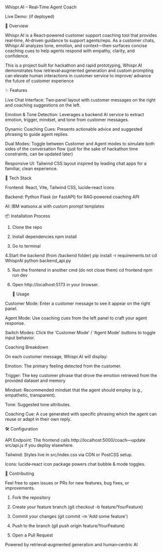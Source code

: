 Whispr.AI – Real‑Time Agent Coach



Live Demo: (if deployed)

🧠 Overview

Whispr.AI is a React‑powered customer support coaching tool that provides real‑time, AI‑driven guidance to support agents/reps. As a customer chats, Whispr.AI analyzes tone, emotion, 
and context—then surfaces concise coaching cues to help agents respond with empathy, clarity, and confidence.

This is a project built for hackathon and rapid prototyping, Whispr.AI demonstrates how retrieval‑augmented generation and custom prompting can elevate human interactions in customer service to improve/ advance the future of customer experience

✨ Features

Live Chat Interface: Two‑panel layout with customer messages on the right and coaching suggestions on the left.

Emotion & Tone Detection: Leverages a backend AI service to extract emotion, trigger, mindset, and tone from customer messages.

Dynamic Coaching Cues: Presents actionable advice and suggested phrasing to guide agent replies.

Dual Modes: Toggle between Customer and Agent modes to simulate both sides of the conversation flow (just for the sake of hackathon time constraints, can be updated later)

Responsive UI: Tailwind CSS layout inspired by leading chat apps for a familiar, clean experience.


🚀 Tech Stack

Frontend: React, Vite, Tailwind CSS, lucide‑react icons

Backend: Python Flask (or FastAPI) for RAG‑powered coaching API

AI: IBM watsonx.ai with custom prompt templates


📦 Installation Process

1. Clone the repo
   
2. Install dependencies
   npm install

3. Go to terminal

4.Start the backend (from /backend folder)
   pip install -r requirements.txt
   cd WhisprAI
   python backend_api.py

5. Run the frontend in another cmd (do not close them)
   cd frontend
   npm run dev

6. Open http://localhost:5173 in your browser.


   📝 Usage

Customer Mode: Enter a customer message to see it appear on the right panel.

Agent Mode: Use coaching cues from the left panel to craft your agent response.

Switch Modes: Click the 'Customer Mode' / 'Agent Mode' buttons to toggle input behavior.


Coaching Breakdown

On each customer message, Whispr.AI will display:

Emotion: The primary feeling detected from the customer.

Trigger: The key customer phrase that drove the emotion retrieved from the provided dataset and memory

Mindset: Recommended mindset that the agent should employ (e.g., empathetic, transparent).

Tone: Suggested tone attributes.

Coaching Cue: A cue generated with specific phrasing which the agent can reuse or adapt in their own reply.


🛠️ Configuration

API Endpoint: The frontend calls http://localhost:5000/coach—update src/api.js if you deploy elsewhere.

Tailwind: Styles live in src/index.css via CDN or PostCSS setup.

Icons: lucide‑react icon package powers chat bubble & mode toggles.


🤝 Contributing

Feel free to open issues or PRs for new features, bug fixes, or improvements.

1. Fork the repository

2. Create your feature branch (git checkout -b feature/YourFeature)

3. Commit your changes (git commit -m 'Add some feature')

4. Push to the branch (git push origin feature/YourFeature)

5. Open a Pull Request






Powered by retrieval‑augmented generation and human‑centric AI
